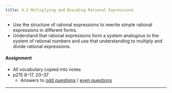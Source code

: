 ```yaml
---
title: 4.3 Multiplying and Dividing Rational Expressions
---
```


- Use the structure of rational expressions to rewrite simple rational expressions in different forms.
- Understand that rational expressions form a system analogous to the system of rational numbers and use that understanding to multiply and divide rational expressions.

#### Assignment

- All vocabulary copied into notes
- p215 8–17, 20–37
  - Answers to [odd questions]({{site.baseurl}}/misc/alg2-odd-answers.pdf) / [even questions]({{site.baseurl}}/misc/alg2-even-answers.pdf)

---